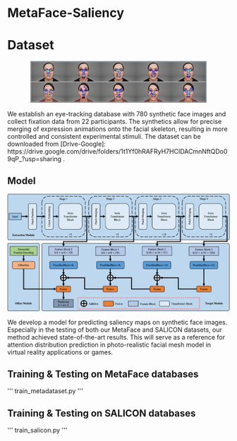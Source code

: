 # MetaFace-Saliency

# Dataset
<p align = "center">    
<img  src="https://github.com/kaviezhang/MetaFace-Saliency/blob/main/Figs/saliency.png" width="400" />
</p>
We establish an eye-tracking database with 780 synthetic face images and collect fixation data from 22 participants. The synthetics allow for precise merging of expression animations onto the facial skeleton, resulting in more controlled and consistent experimental stimuli.
The dataset can be downloaded from [Drive-Google]: https://drive.google.com/drive/folders/1t1Yf0hRAFRyH7HCIDACmnNftQDo09qP_?usp=sharing .


## Model
<p align = "center">    
<img  src="https://github.com/kaviezhang/MetaFace-Saliency/blob/main/Figs/model.png" width="800" />
</p>
We develop a model for predicting saliency maps on synthetic face images. Especially in the testing of both our MetaFace and SALICON datasets, our method achieved state-of-the-art results. This will serve as a reference for attention distribution prediction in photo-realistic facial mesh model in virtual reality applications or games.

## Training & Testing on MetaFace databases
'''
train_metadataset.py
'''
## Training & Testing on SALICON databases
'''
train_salicon.py
'''
